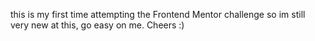 this is my first time attempting the Frontend Mentor challenge so im still very new at this, go easy on me. Cheers :)
